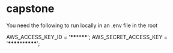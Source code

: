 # capstone

You need the following to run locally in an .env file in the root

AWS_ACCESS_KEY_ID = '******\*\*******\*\*******\*\*******';
AWS_SECRET_ACCESS_KEY = '****\*\*\*\*****\*\*****\*\*\*\*****';
